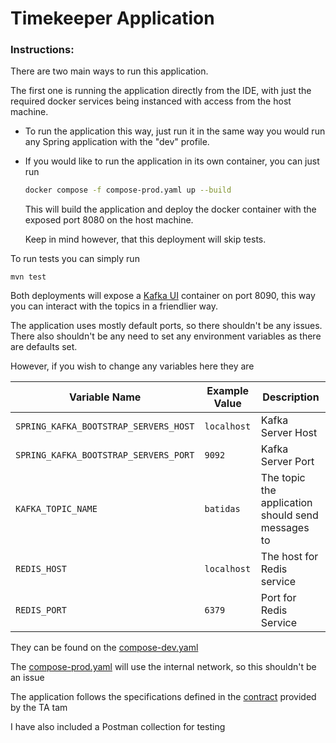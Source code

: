 # Timekeeper Application

### Instructions:

There are two main ways to run this application.

The first one is running the application directly from the IDE, with just the required
docker services being instanced with access from the host machine.

* To run the application this way, just run it in the same way you would run any Spring application with the "dev" profile.


* If you would like to run the application in its own container, you can just run

    ```bash
  docker compose -f compose-prod.yaml up --build
  ```

  This will build the application and deploy the docker container with the exposed port 8080 on the host machine.
    
  Keep in mind however, that this deployment will skip tests.

To run tests you can simply run

``mvn test``

Both deployments will expose a [Kafka UI](http://localhost:8090) container  on port 8090, this way you can interact with the topics in a friendlier way.

The application uses mostly default ports, so there shouldn't be any issues. There also shouldn't be any need to set any environment variables as there are defaults set.

However, if you wish to change any variables here they are

| Variable Name                            | Example Value | Description                                    |
|------------------------------------------|---------------|------------------------------------------------|
| `SPRING_KAFKA_BOOTSTRAP_SERVERS_HOST`     | `localhost`   | Kafka Server Host                              |
| `SPRING_KAFKA_BOOTSTRAP_SERVERS_PORT`     | `9092`        | Kafka Server Port                              |
| `KAFKA_TOPIC_NAME`                        | `batidas`     | The topic the application should send messages to |
| `REDIS_HOST`                              | `localhost`   | The host for Redis service                     |
| `REDIS_PORT`                              | `6379`        | Port for Redis Service                         |


They can be found on the [compose-dev.yaml](./compose-dev.yaml)

The [compose-prod.yaml](./compose-prod.yaml) will use the internal network, so this shouldn't be an issue


The application follows the specifications defined in the [contract](./controle-de-ponto_api.yml) provided by the TA tam

I have also included a Postman collection for testing

